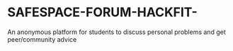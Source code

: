 # SAFESPACE-FORUM-HACKFIT-
An anonymous platform for students to discuss personal problems and get peer/community advice
